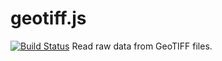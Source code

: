 # geotiff.js
[![Build Status](https://travis-ci.org/constantinius/geotiff.js.svg)](https://travis-ci.org/constantinius/geotiff.js)
Read raw data from GeoTIFF files.
